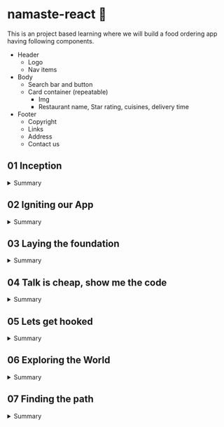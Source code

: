# namaste-react :rocket: 


This is an project based learning where we will build a food ordering app having following components.

  * Header
    - Logo
    - Nav items
  * Body
    - Search bar and button
    - Card container (repeatable)
        - Img
        - Restaurant name, Star rating, cuisines, delivery time
  * Footer
    - Copyright
    - Links
    - Address
    - Contact us


## 01 Inception

<details>
  <summary>Summary</summary>
  
### Concepts Learned (01 Inception)

1. How to use React cdn?
1. How to write js inside html itself?
1. How to write js inside a new file and inject it in html?
1. How to Create a element using React
1. How to render a component using RactDOM?
1. How does React.createElement and ReactDOM.createRoot works?
1. How to use CSS in react?
1. What is Element,Props,Child in React?
1. How to Create nested Child using React?
1. How to Add Sibling Components?

#### Answer of above ques with Example

#### HTML

```html
<body>
    <div id="root">
        <!-- It will be loaded for a very small fraction of time and then react will replace this root with its own content -->
        <h1>Dipankar</h1>
    </div>
    <!-- CDN links for react. using this link will inject react and react dom library into the browser -->
    <script crossorigin src="https://unpkg.com/react@18/umd/react.development.js"></script>
    <script crossorigin src="https://unpkg.com/react-dom@18/umd/react-dom.development.js"></script>
    <!-- Only writing above 2 tags would inject react into our project using CDN.
In the console you can write React and ReactDOM and you can see the properties. -->
    <!-- Include your react js lines inside a new js file -->
    <script src="./App.js"></script>
</body>
```

  react.development.js - base library for react.
  react-dom.development.js - for dom manipulation and interaction.
  Costliest operation in browsers is Dom manipulation.

  #### JS

  ```javascript
  //create an element-simillar to document.createElement
  /**
   * React.createElement(object) =>HTML (browser understands)
   * React.createElement creates and object
   * While it is rendering into DOM it converts the object into html
   * param 1 - type: element name
   * param 2 - props: attributes
   * param 3 - children inside props: text of the element
   */
  const h1 = React.createElement("h1",{xyz:'abc',id:'heading'},"hello World from React!");
  const h2 = React.createElement("h2",{xyz:'abc',id:'heading2'},"This is a h2 element");
  console.log(h1);
  // Create nested Child using React.

  //add multiple child inside the element using array (siblings)
  const child = React.createElement('div',{id:'child'},['child div',h1,h2]);
  const parent = React.createElement('div',{id:'parent'},child);

  //ReactDOM is for dom interaction, Make #root as the root element of react
  const root = ReactDOM.createRoot(document.getElementById("root"));
  //render the element inside root
  root.render(parent);```

  ```

  console.log(h1) will give the entire h1 object.
  React.createElement gives an object which is later converted into HTML (browser understandable).

  #### CSS

  ```css
  #heading{
      color:red;
  }
  ```

</details>

## 02 Igniting our App

<details>
<summary>Summary</summary>

### Concepts Learned (02 Igniting our App)

1. **Can React build a production ready app without using any package/library**
Ans- No, A lot of other Packages are required.
2. **What is NPM**
Ans- NPM is evrything but Node package Manager. It manages Packages and is a repository containing all the packages. It works as a package manager behind the scene but it's full form is not Node Package Manager.
3. **How can you make your project use NPM**
A- We can make our project use npm using `npm init`.
    <details>
    <summary>Example</summary>

    ```cmd
    PS C:\Users\dipan\Desktop\Javascript\React\namaste-react> npm init
    This utility will walk you through creating a package.json file.
    It only covers the most common items, and tries to guess sensible defaults.

    See `npm help init` for definitive documentation on these fields
    and exactly what they do.

    Use `npm install <pkg>` afterwards to install a package and
    save it as a dependency in the package.json file.

    Press ^C at any time to quit.
    package name: (namaste-react)
    version: (1.0.0)                                                                                                          
    description: This is the project done while learning namaste react course
    entry point: (App.js)                                                                                                     
    test command: jest                                                                                                        
    git repository: https://github.com/dipankarsahoo180/namaste-react.git
    keywords:
    author: Dipankar Sahoo                                                                                                    
    license: (ISC)                                                                                                            
    About to write to C:\Users\dipan\Desktop\Javascript\React\namaste-react\package.json:

    {
        "name": "namaste-react",
        "version": "1.0.0",
        "description": "This is the project done while learning namaste react course",
        "main": "App.js",
        "scripts": {
        "test": "jest"
        },
        "repository": {
        "type": "git",
        "url": "git+https://github.com/dipankarsahoo180/namaste-react.git"
        },
        "author": "Dipankar Sahoo",
        "license": "ISC",
        "bugs": {
        "url": "https://github.com/dipankarsahoo180/namaste-react/issues"
        },
        "homepage": "https://github.com/dipankarsahoo180/namaste-react#readme"
    }
    Is this OK? (yes)
    ```

    </details>

4. **How to add a package /dependencies into your project**
Ans- By using the command `npm install <package_name>`.
For ex: `npm install -D Parcel`. Then it will create a node dependencies/devDepenedencies inside your Package.json.
5. **What is a Bundler**
Ans-A bundler is the most important package in our project while doing development. There are multiple bundlers like parcel,vite,webpack etc. Our whole needs to be bundled,minified,cleaned,compressed, packages 7 a lot fo other stuffs before it can be sent prod. Bundler does all these jobs.
6. **What is Parcel**
Ans- parcel is a bundler. it is easy to configure.
    * `npm install -D parcel`.
It also does a lot of other functions like:
    * Creating a dev build
    * Building local Server
    * HMR Hot Module Replacement
    * Uses file watching algorithm (written in c++)
    * Caching for faster Builds
    * Image optimization
    * Minification
    * Bundling
    * Compress
    * Consistent Hashing
    * Code Splitting
    * Differential bundling to support older versions
    * Diagnostic
    * Error handling
    * HTTPS
    * Tree shaking - remove unused nodes
7. **What is -D in `npm install -D Parcel`**
Ans- That means we are installing parcel package/library as a dev dependency.There are two types of dependencies.
    * dependencies - required for project and is required in production.
    * devDependencies - required during development.
8. **What is the package.json file**
Ans- Package.json will be created right after npm init command and it keeps tracks of the dependencies installed.
9. **What is tilde(`) and carret(^)**
Ans- They represent auto upgradable to Major and Minor versions respectively.
10. **What is the package-lock.json file that got created automatically**
Ans- Package-lock.json has exact version of all the dependencies and their dependencies mentioned in detail. It keeps track of all the details of the dependencies and transitive dependencies used in the project.
11. **Do we Need to Put node_modules folder into git**
Ans- Don't put the files and folders that you can regenerate again into git. It is unnecessary.
12. **How to Ignite your app**
Ans- Since we have already installed parcel, we can ignite our app using the command `npx parcel index.html`.
    <details>
    <summary> Ignite your app</summary>
    
    ```cmd
    PS C:\Users\dipan\Desktop\Javascript\React\namaste-react> npm parcel index.html
    Unknown command: "parcel"

    To see a list of supported npm commands, run:
        npm help
    PS C:\Users\dipan\Desktop\Javascript\React\namaste-react> npx parcel index.html
    Server running at http://localhost:1234
    ✨ Built in 608ms
    ```

    </details>
13. **How to get react and react-dom using npm instad of cdn**
Ans- using CDN is not a good way and is a costliest operation as it makes a network call. we can install these dependensies as packages using `npm install <package_name>` command
Ex: `npm install react and npm install react-dom`
14. **Will it work if we remove the CDN?**
Ans- It will give error as `Uncaught ReferenceError: React is not defined`. So we have to import both react and react-dom
    *   ```js
        import React from "react";
        import ReactDOM from "react-dom/client";
        ```

15. **Will it work afer that?**
Ans- No It will give you error. `@parcel/transformer-js: Browser scripts cannot have imports or exports.`. Basically you have to Add the **type="module"** attribute to the `<script>` tag inside index.html. It is because by default it is treated as a normal javascript file and to use it as a module and import any other module to this Js file, we have to explicitly tell that this is a js file of module type. And then it would work.

</details>

## 03 Laying the foundation
<details>
<summary>Summary</summary>

### Concepts Learned (03 Laying the foundation)

1. **How to create a script to start project instead of writing `npx parcel index.html`**    
Ans-  Go to the package.json and inside `"scripts"`, add the node `"start":"parcel index.html"`. Then go to your terminal and write `npm run start` or `npm start`.  
Simillarly,  write `"build":"parcel build index.html"` to make a prod build. And to execute it write `npm run build` in terminal. `npm build` will not work here because is `run` is a reserved keyword by npm that works with `start`.

2. **What is a react element**  
It is an object but while rendering into DOM using react-dom library it will be rendered as an HTML. This is the syntax to create a react element.</br></br>  

    * ```javascript
        const h1 = React.createElement("h1",{xyz:'abc',id:'heading'},"hello World from React!");
        //ReactDOM is for dom interaction, Make #root as the root element of react
        const root = ReactDOM.createRoot(document.getElementById("root"));
        //render the element inside root
        root.render(h1);
        ```

3. **Is it a good way to use React.createElement**  
Ans- No, this is not a good way and make the code complex and is not suitable for creating production ready apps. So, we use **JSX** instead.
4. **What is JSX?**  
JSX is a HTML or XML like syntax used for creating react elements. Is is not a part of react,it is also not a pure Javascript. It is transpiled before it reaches javascript engine/converted into object equivalent of `react.createElement()` by **`babel`** library which is also a depenedency for `Parcel` so that browser can unserstand it.</br></br>  

    *   ```javascript
        const h1JSX = <h1 id='heading'>Hello World from React with JSX!</h1>
        //ReactDOM is for dom interaction, Make #root as the root element of react
        const root = ReactDOM.createRoot(document.getElementById("root"));
        //render the element inside root
        root.render(h1JSX);
        ```

    *   ```javascript
        const h1 = React.createElement("h1",{xyz:'abc',id:'heading1',key:'ist-h1',class="h1Class"},"Hello World from React!");
        const h1JSX = <h1 id='heading2' key='ist-h1Jsx' className="jsxClass">Hello World from React with JSX!</h1>
        //ReactDOM is for dom interaction, Make #root as the root element of react. 
        //Also notice the attributes are in camelCase but they will convert into normal attributes when they render as HTML.
        console.log(h1JSX); //It will log a same object what react.createElement gives
        const root = ReactDOM.createRoot(document.getElementById("root"));
        //render the element inside root
        root.render([h1,h1JSX]);
        ```

5. **Give some examples of JSX code**  

    *   ```Javascript
        const h1JSX = <h1 id='headingJSX' key='ist-h1Jsx'>Hello World from React with JSX!</h1>;
        const h1JSX1 = <h1 id='heading2' key='ist-h1Jsx' className="jsxClass">Hello World from React with JSX!</h1>;
        const h1JSX2 = (<h1 id='heading2' key='ist-h1Jsx' className="jsxClass">Hello World from React with JSX!</h1>);
        const h1JSX3 = (
        <div>
            <h1 id='heading2' key='ist-h1Jsx' className="jsxClass">Hello World from React with JSX!</h1>
            <h2 id='heading2' key='ist-h2Jsx' className="jsxClass">Hello World from React with JSX!</h2>
        </div>
        );
        const h1JSX4 = (
        <>
            <h1 id='heading2' key='ist-h1Jsx' className="jsxClass">Hello World from React with JSX!</h1>
            <h2 id='heading2' key='ist-h2Jsx' className="jsxClass">Hello World from React with JSX!</h2>
        </>);
        //ReactDOM is for dom interaction, Make #root as the root element of react
        const root = ReactDOM.createRoot(document.getElementById("root"));
        //render the element inside root
        root.render([h1,h1JSX,h1JSX1,h1JSX2,h1JSX3,h1JSX4]);
        ```

6. **What are some of the extensions which you can use to boost your productivity**  

    * Prettier
    * Bracket pair Colorization Toggler.
    * Eslint
    * Better Comments

7. **What is a React component**  
It is a function/class and retunred object of which can be rendered as a html in browser.
8. **What are the types of components in react**  
    * Class based component - old way of writing code
    * Functional component - Latest in tech - It's just a normal javascript function with **PascalCase**.  
        <details>
        <summary>Example of Functional component</summary>

        ```Javascript
        import React from "react";
        import ReactDOM from "react-dom/client";

        const Heading = ()=> {
            return (
                <>
                    <h1 id='heading2' key='ist-h1Jsx' className="jsxClass">Hello World from React with JSX1!!</h1>
                    <h2 id='heading2' key='ist-h2Jsx' className="jsxClass">Hello World from React with JSX2!!</h2>
                </>
                )
        };


        //ReactDOM is for dom interaction, Make #root as the root element of react
        const root = ReactDOM.createRoot(document.getElementById("root"));
        //render the element inside root
        root.render(<Heading/>); // Use the functional component as a tag to render
        ```

        </details>

9. **What is component composition**  
Composing one/more components into another component
    *   <details>
        <summary>Example of component composition</summary>

        ```javascript
        import React from "react";
        import ReactDOM from "react-dom/client";


        const Title = ()=> {
            return (
                <>
                    <h1 key='title' className="jsxClass">Title!!</h1>
                </>
                )
        };
        const Header = ()=> {
            return (
                <>
                    <Title></Title>
                    <h1 key='header' className="jsxClass">JSX Heading!!</h1>
                    
                </>
                )
        };


        //ReactDOM is for dom interaction, Make #root as the root element of react
        const root = ReactDOM.createRoot(document.getElementById("root"));
        //render the element inside root
        root.render(<Header/>);
        ```

        </details>

10. **How can you write javascript expression inside JSX**  
By wrapping the code inside `{}`
    <details>
    <summary>Example</summary>

    ```Javascript
    import React from "react";
    import ReactDOM from "react-dom/client";

    const Elem = () =>(
        <>
            <h1>React Element!!</h1>
        </>
    )
    const title =  (
            <>
                <h1 key='title' className="jsxClass">Title!!</h1>
            </>
            )
    const number = 1000;
    const Header = ()=> {
        return (
            <>
                {title} 
                {<Elem/>}
                {number}
                {console.log('Dipankar')}
                <h1 key='header' className="jsxClass">JSX Heading!!</h1>
            </>
            )
    };
    //ReactDOM is for dom interaction, Make #root as the root element of react
    const root = ReactDOM.createRoot(document.getElementById("root"));
    //render the element inside root
    root.render(<Header/>);
    ```

    </details>

</details>

## 04 Talk is cheap, show me the code

<details>
<summary>Summary</summary>

### Concepts Learned (04 Talk is cheap, show me the code)

1. **How can you write css in react?** 
    - By using attribute className instead of class.  
        <details>
        <summary>Example</summary>

        ```javascript
        const AppLayout = () =>{
            return (
                <div className="app">
                    <Header/>
                    <Body/>
                </div>
            )
        }
        ```

        ```css
        .app{
            display: flex;
            justify-content: space-between;
            border: 1px solid black;
        }
        ```
        
        </details> 

    - By using inline css.  
        <details>
        <summary>Example</summary>

        ```javascript
        const styleCard = {
            background: 'lightgrey',
            textAlign:'center'
        }

        const Restaurant = () => {
            return(
                <div className="res-card" style={styleCard}>
                    <h3>Meghna Foods</h3>
                </div>
            )
        }
        ```

        OR  

        ```javascript
        const styleCard = {
            background: 'lightgrey',
            textAlign:'center'
        }

        const Restaurant = () => {
            return(
                <div className="res-card" style={{ background: 'lightgrey', textAlign:'center' }}>
                    <h3>Meghna Foods</h3>
                </div>
            )
        }
        ```

        </details> 
        
2. **What is props in react?**  
Ans- By using props we can pass properties from parent comp/arguements to a function.  
    -   <details>
        <summary>Example(we are passing name,cuisine as props)</summary>
        
        ```javascript
        const Body = () => {
            return(
                <div className="body">
                    <div className="search">
                        Search            
                    </div>

                    <div className="res-container">
                        <Restaurant name="Jubilee Foods" cuisine="South Indian"/>
                        <Restaurant name="KFC" cuisine="American"/>
                        <Restaurant/>
                        <Restaurant/>
                    </div>
                </div>
            )
        }
        const styleCard = {
            background: 'lightgrey',
            textAlign:'center'
        }

        const Restaurant = ({name,cuisine}) => {
            return(
                <div className="res-card" style={styleCard}>
                    <img src="https://media-assets.swiggy.com/swiggy/image/upload/fl_lossy,f_auto,q_auto,w_660/fq1uss75jajmt1oueyla"></img>
                    <h3>{name || 'Meghna Foods'}</h3>
                    <h4>{cuisine || 'North Indian'}</h4>
                    <h4>4.4</h4>
                    <h4>38 mins</h4>
                </div>
            )
        }
        ```
        </details>

3. **What is  config driven UI?**  
It means the UI is driven by a config. Which means based on configuration user will be shown/get personalized data
Ex: Swiggy API `https://www.swiggy.com/dapi/restaurants/list/v5?lat=20.3625249&lng=85.83262599999999&`

4. **How would you loop over an array and render multiple cards?**  
-   Ex:  
    ```javascript
    const Body = () => {
        return(
            <div className="body">
                <div className="search">
                    Search
                </div>

                <div className="res-container">
                {
                    card?.gridElements?.infoWithStyle?.restaurants?.map(el=>
                        <Restaurant key={el.info.id} resData={el}/>
                    )
                }
                </div>
            </div>
        )
    }
    ```
5. **Give an example how you can use fetch API**  
First Install this chrome extension from here `https://chrome.google.com/webstore/detail/cors-unblock/lfhmikememgdcahcdlaciloancbhjino`.  
and then run the following code to understand

    ```javascript
    const Body = () => {
        const [card,setCard] = useState([]);

        const  fetchData = async() => {
            try {
            const response = await fetch('https://www.swiggy.com/dapi/restaurants/list/v5?lat=20.3625249&lng=85.83262599999999');
            const data = await response.json();
            const card = data.data.cards.find(el => el.card.card.id === 'top_brands_for_you').card.card;
            setCard(card?.gridElements?.infoWithStyle?.restaurants);
            } catch (error) {
            console.error('Fetch error:', error);
            //throw error;
            }
        
        }

        useEffect(() => {
            fetchData();
        }, []);

        
        return(
            <div className="body">
                <div className="search">
                    Search
                </div>

                <div className="res-container">
                {
                    card?.map(el=>
                        <Restaurant key={el.info.id} resData={el}/>
                    )
                }
                </div>
            </div>
        )
    }
    ```
    
</details>

## 05 Lets get hooked

<details>
<summary>Summary</summary>

### Concepts Learned (05 Lets get hooked)

1. **What are the different types of import we use in Javascript?**  
Two types of Export/Import.  
    -   Default Export/Import
        ```javascript
        export default Component;  
        import Component from "path";
        ```

    -   Named Export/Import
        ```javascript
        export const Component;  
        import {Component} from "path";
        ```

1. **What are hooks in React?**  
Hooks are like normal js functions but provided by react.  
for ex: `useState()` and `useEffect()`

1. **What is useState() hook**  
useState is a React Hook that lets you add a state variable to your component.  

    ```javascript
    const [state, setState] = useState(initialState);
    ```
1. **What is reconciliation?**  
It is an alogorithm came in react 16 by react fiber, which uses an algorithm to selectively update some particular nodes/elements inside html instead of whole html by comapring the DOM nodes.  
Actual DOM: These are the real tags.  
Virtual DOM: representation of actual DOM. It is basically the object (reactElement). You can console log <Body/> and/or <Head/> and you can see an object is printed.
</details>

## 06 Exploring the World

<details>
<summary>Summary</summary>

### Concepts Learned (06 Exploring the World)

1. **What is monolithic and microservices architecture**  
A monolithic application is built as a single unified unit while a microservices architecture is a collection of smaller, independently deployable services. <a href="https://www.atlassian.com/microservices/microservices-architecture/microservices-vs-monolith">refer here</a>

2. **How `useEffect()` is called**  
First the component will be rendered as HTML and  
then it will call `useEffect()` and  
then it will run the code inside the callback of useEffect

3. **Can we write multiple `useEffect()` inside a single component**  
Yes.
    ```Javascript
    useEffect(() => {
        console.warn('use effect 1');
    }, []);
    useEffect(() => {
        fetchData();
        console.warn('use effect 2');
    }, []);
    useEffect(() => {
        console.warn('use effect 3');
    }, []);
    ```
4. **What is Shimmer**  
We load a fake screen instead of blank untill we get the data from server/api in realtime to improve UX. We acheive this using conditional rendering.

    ```javascript
    const Body = () => {

        const [listOfRestaurants, setListOfRestaurants] = useState([]);
        const [filteredRestaurants, setFilteredRestaurants] = useState([]);
        const fetchData = async () => {
            try {
                const response = await fetch(SWIGGY_URL);
                const data = await response.json();
                const card = data.data.cards.find(el => el.card.card.id === 'top_brands_for_you').card.card;
                setListOfRestaurants(card?.gridElements?.infoWithStyle?.restaurants);
                setFilteredCard(card?.gridElements?.infoWithStyle?.restaurants);
            } catch (error) {
                console.error('Fetch error:', error);
                //throw error;
            }

        }

        useEffect(() => {
            fetchData();
        }, []);
        //conditioinal rendering
        return (listOfRestaurants.length === 0) ?
        <Shimmer /> :

        (
            <div className="filter">
                <div className="search">
                    <input className='search-text' type="text" onChange={(e) => {
                        if(!e.target?.value) {
                            setFilteredRestaurants(listOfRestaurants);
                            return;
                        }else{
                            const filteredCard = listOfRestaurants.filter(el => (el.info.name.toUpperCase()).includes(e.target?.value?.toUpperCase()));
                            setFilteredRestaurants(filteredCard);
                        }
                    }}>

                    </input>
                </div>
                <button className='top-rated-btn' onClick={
                    () => {
                        const filteredCard = listOfRestaurants.filter(el => el.info.avgRating > 4);
                        setFilteredRestaurants(filteredCard);
                    }
                }> Filter Top Rated restaurants</button>

                <button className='reset-btn' onClick={
                    () => {
                        setFilteredRestaurants(listOfRestaurants);
                    }
                }> Reset </button>
            </div>
        )
    }
    ```
    
</details>




## 07 Finding the path
<details>
<summary>Summary</summary>

### Concepts Learned (07 Finding the path)

1. **How to use routing in react?**  
we can use react-router-dom package to create routes in react.  
    ```javascript
    import React from "react";
    import ReactDOM from "react-dom/client";
    import Header from "./components/Header";
    import { Body } from "./components/Body";
    import { createBrowserRouter,RouterProvider } from "react-router-dom";
    import About from "./components/About";


    const AppLayout = () =>{
        return (
            <div className="app">
                <Header/>
                <Body/>
            </div>
        )
    }


    const appRouter = createBrowserRouter(
        [
            {
                path:"/",
                element : <AppLayout/>,
            },
            {
                path:"/about",
                element : <About/>
            },
            
        ]
    );

    //ReactDOM is for dom interaction, Make #root as the root element of react
    const root = ReactDOM.createRoot(document.getElementById("root"));
    //use RouterProvider for Routing
    root.render(<RouterProvider router={appRouter} />);
    ```

2. **How to routing but keeping Header and Footer constant in react?**
We can use `</Outlet>` and `children` property inside router object as a combination to do that
    ```javascript
    import React from "react";
    import ReactDOM from "react-dom/client";
    import Header from "./components/Header";
    import { Body } from "./components/Body";
    import { createBrowserRouter, Outlet, RouterProvider } from "react-router-dom";
    import About from "./components/About";
    import ContactUs from "./components/ContactUs";
    import Cart from "./components/Cart";

    const AppLayout = () => {
        return (
            <div className="app">
                <Header />
                <Outlet />
            </div>
        )
    }


    const appRouter = createBrowserRouter(
        [
            {
                path: "/",
                element: <AppLayout />,
                children: [

                    {
                        path: "",
                        element: <Body />
                    }, 
                    {
                        path: "about",
                        element: <About />
                    }, 
                    {
                        path: "contact-us",
                        element: <ContactUs />
                    }, 
                    {
                        path: "cart",
                        element: <Cart />
                    }
                ]
            }

        ]
    );

    //ReactDOM is for dom interaction, Make #root as the root element of react
    const root = ReactDOM.createRoot(document.getElementById("root"));
    //render the element inside root
    root.render(<RouterProvider router={appRouter} />);
    ```

2. **How can you build links so that user can click on them and redirected to certain routes in react?**  
We can use `<Link to=''>Label</Link>` from react-router-dom to acheive this.  
    ```javascript

    import { useState } from "react";
    import logo from "../assets/logo.png"
    import { Link } from "react-router-dom";

    const Header = () => {
        const [jsxButton,setJsxButton] = useState('Login')
        return (
            <>
                <div className="header">
                    <Link to='/'>
                        <div className="logo">
                        <img src={logo}></img>
                        </div>
                    </Link>
                    
                    <div className="nav-items">
                        <ul>
                            <li><Link to='/'>Home</Link></li>
                            <li><Link to='about'>About us</Link></li>
                            <li><Link to='contact-us'>Contact us</Link></li>
                            <li><Link to='cart'>Cart</Link></li>
                        </ul>
                    </div>
                </div>
            </>
        )
    }

    export default Header;
    ```

3. **How can you create your own error page in react?**  
By adding `errorElement: <componentName/>` property inside the router object.
    ```javascript
    const appRouter = createBrowserRouter(
        [
            {
                path: "/",
                element: <AppLayout />,
                errorElement: <Error/>,
                children: [
                    {
                        path: "",
                        element: <Body />
                    }, 
                    {
                        path: "about",
                        element: <About />
                    }, 
                    {
                        path: "contact-us",
                        element: <ContactUs />
                    }, 
                    {
                        path: "cart",
                        element: <Cart />
                    }
                ]
            }

        ]
    );
    ```

4. **How can you get error details and show them in error page in react?**  
By using `useRouteError` from `react-router-dom`.  


    ```javascript
    import Header from "./Header"
    import {useRouteError} from 'react-router-dom'; 

    const Error = () => {
        const error = useRouteError()
        return (
            <>
                <Header></Header>
                <h1>Opps!! {error.status} {error.statusText}</h1>
                <h1>{error?.error?.message}</h1>
            </>
        )
    }
    export default Error;
    ```

4. **How can use dynamic routing in react?**  
    * Step 1: Create an element and use useParams() to get the dynaic parameter from url. `const {resId} = useParams();` .
    * Step 2: pass the queryparam as   resId from Link tag
        ```javascript
        <Link to={'restaurant/'+el.info.id}>
            <RestaurantCard resData={el} />
        </Link>
        ```
    * Step 3: Configure the dyanmic routing in router object as well  
        ```javascript
        {
            path: "restaurant/:resId",
            element: <RestaurantMenu />
        }
    
        ```

</details>